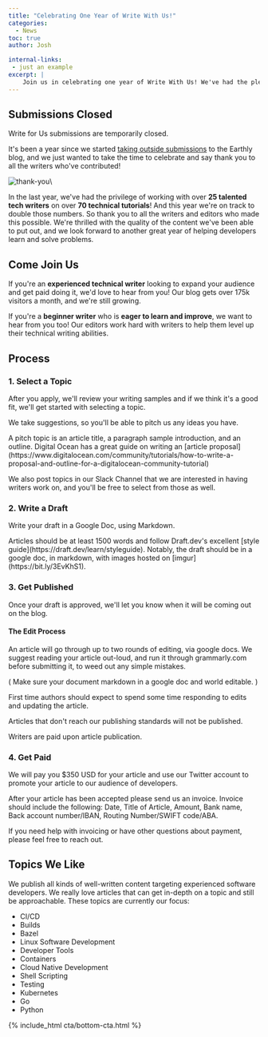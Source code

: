 ```yaml
---
title: "Celebrating One Year of Write With Us!"
categories:
  - News
toc: true
author: Josh

internal-links:
 - just an example
excerpt: |
    Join us in celebrating one year of Write With Us! We've had the pleasure of working with over 25 talented tech writers on over 70 technical tutorials. If you're an experienced writer looking to expand your audience or a beginner eager to learn and improve, we'd love to hear from you!
---
```


<div class="notice--info notice--big">

## Submissions Closed

Write for Us submissions are temporarily closed.

</div>

It's been a year since we started [taking outside submissions](/blog/write-for-us) to the Earthly blog, and we just wanted to take the time to celebrate and say thank you to all the writers who've contributed!

![thank-you]({{site.images}}{{page.slug}}/thankyou.png)\

In the last year, we've had the privilege of working with over **25 talented tech writers** on over **70 technical tutorials**! And this year we're on track to double those numbers. So thank you to all the writers and editors who made this possible. We're thrilled with the quality of the content we've been able to put out, and we look forward to another great year of helping developers learn and solve problems.

## Come Join Us

If you're an **experienced technical writer** looking to expand your audience and get paid doing it, we'd love to hear from you! Our blog gets over 175k visitors a month, and we're still growing.

If you're a **beginner writer** who is **eager to learn and improve**, we want to hear from you too! Our editors work hard with writers to help them level up their technical writing abilities.

<!-- ### Apply

If you're interested, please fill out this application. Be sure to include some relevant writing samples. Take a look at the list below and peruse our blog to get an idea of the type of content we like to publish. -->

## Process

<!-- markdownlint-disable MD029 -->

### 1. Select a Topic

After you apply, we'll review your writing samples and if we think it's a good fit, we'll get started with selecting a topic.

We take suggestions, so you'll be able to pitch us any ideas you have.

<div class="notice--info">
A pitch topic is an article title, a paragraph sample introduction, and an outline. Digital Ocean has a great guide on writing an [article proposal](https://www.digitalocean.com/community/tutorials/how-to-write-a-proposal-and-outline-for-a-digitalocean-community-tutorial)
</div>

We also post topics in our Slack Channel that we are interested in having writers work on, and you'll be free to select from those as well.

### 2. Write a Draft

Write your draft in a Google Doc, using Markdown.

<div class="notice--info">
  Articles should be at least 1500 words and follow Draft.dev's excellent [style guide](https://draft.dev/learn/styleguide). Notably, the draft should be in a google doc, in markdown, with images hosted on [imgur](https://bit.ly/3EvKhS1).
</div>

### 3. Get Published

Once your draft is approved, we'll let you know when it will be coming out on the blog.

<div class="notice--info">

#### The Edit Process

An article will go through up to two rounds of editing, via google docs. We suggest reading your article out-loud, and run it through grammarly.com before submitting it, to weed out any simple mistakes.

( Make sure your document markdown in a google doc and world editable. )

First time authors should expect to spend some time responding to edits and updating the article.

Articles that don't reach our publishing standards will not be published.

Writers are paid upon article publication.

</div>

### 4. Get Paid

We will pay you $350 USD for your article and use our Twitter account to promote your article to our audience of developers.

<div class="notice--info">

After your article has been accepted please send us an invoice. Invoice should include the following: Date, Title of Article, Amount, Bank name, Back account number/IBAN, Routing Number/SWIFT code/ABA.

If you need help with invoicing or have other questions about payment, please feel free to reach out.

</div>

<!-- vale HouseStyle.Link = NO -->
<!-- <a href="https://docs.google.com/forms/d/e/1FAIpQLSdgpU8oYXvRRnvtxt5ZruAvJ3RPa4sEXgvbaY1xDOA98G3ycw/viewform" class="btn btn--success">Apply Here</a> -->

## Topics We Like

We publish all kinds of well-written content targeting experienced software developers. We really love articles that can get in-depth on a topic and still be approachable. These topics are currently our focus:

* CI/CD
* Builds
* Bazel
* Linux Software Development
* Developer Tools
* Containers
* Cloud Native Development
* Shell Scripting
* Testing
* Kubernetes
* Go
* Python

{% include_html cta/bottom-cta.html %}

